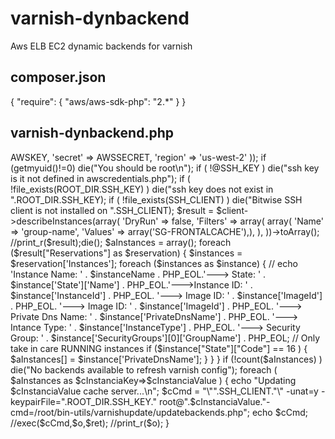 varnish-dynbackend
==================

Aws ELB EC2 dynamic backends for varnish



composer.json
--
{
    "require": {
        "aws/aws-sdk-php": "2.*"
    }
}


varnish-dynbackend.php
--
<?php
define("ROOT_DIR",'c:\repos\update_frontal_cache'.DIRECTORY_SEPARATOR);
define("SSH_CLIENT", "C:\Program Files (x86)\Bitvise SSH Client\stermc.exe");
require ROOT_DIR.'vendor\autoload.php';
require ROOT_DIR.'awscredentials.php';

use Aws\Ec2\Ec2Client;
$client = Ec2Client::factory(array(
    'key'    => AWSKEY,
    'secret' => AWSSECRET,
    'region' => 'us-west-2'
));

if (getmyuid()!=0) die("You should be root\n");

if ( !@SSH_KEY )
        die("ssh key is it not defined in awscredentials.php");
if ( !file_exists(ROOT_DIR.SSH_KEY) )
        die("ssh key does not exist in ".ROOT_DIR.SSH_KEY);

if ( !file_exists(SSH_CLIENT) )
        die("Bitwise SSH client is not installed on ".SSH_CLIENT);

$result = $client->describeInstances(array(
        'DryRun' => false,
        'Filters' => array( array( 'Name' => 'group-name', 'Values' => array('SG-FRONTALCACHE'),),
        ),
))->toArray();

//print_r($result);die();

$aInstances = array();
foreach ($result["Reservations"] as $reservation) {
    $instances = $reservation['Instances'];
    foreach ($instances as $instance) {
        // echo 'Instance Name: ' . $instanceName . PHP_EOL.'---> State: ' . $instance['State']['Name'] . PHP_EOL.'--->Instance ID: ' . $instance['InstanceId'] . PHP_EOL. '---> Image ID: ' . $instance['ImageId'] . PHP_EOL. '---> Image ID: ' . $instance['ImageId'] . PHP_EOL. '---> Private Dns Name: ' . $instance['PrivateDnsName'] . PHP_EOL. '---> Intance Type: ' . $instance['InstanceType'] . PHP_EOL. '---> Security Group: ' . $instance['SecurityGroups'][0]['GroupName'] . PHP_EOL;
        // Only take in care RUNNING instances
        if ($instance["State"]["Code"] == 16 ) {
                $aInstances[] = $instance['PrivateDnsName'];
        }
    }
}


if (!count($aInstances) ) die("No backends available to refresh varnish config");

foreach ( $aInstances as $cInstanciaKey=>$cInstanciaValue )  {
        echo     "Updating $cInstanciaValue cache server...\n";
        $cCmd = "\"".SSH_CLIENT."\" -unat=y -keypairFile=".ROOT_DIR.SSH_KEY." root@".$cInstanciaValue."-cmd=/root/bin-utils/varnishupdate/updatebackends.php";
        echo $cCmd;
        //exec($cCmd,$o,$ret);
        //print_r($o);
}
